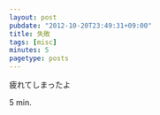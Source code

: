 ```yaml
---
layout: post
pubdate: "2012-10-20T23:49:31+09:00"
title: 失敗
tags: [misc]
minutes: 5
pagetype: posts
---
```

疲れてしまったよ

5 min.
